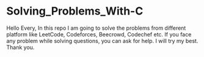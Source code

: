 # Solving_Problems_With-C
Hello Every,
In this repo I am going to solve the problems from different platform like LeetCode, Codeforces, Beecrowd, Codechef etc.
If you face any problem while solving questions, you can ask for help.
I will try my best.
Thank you.
